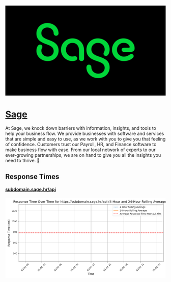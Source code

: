 [![Visit Sage](imagePreview.png)](https://sage.com)

# [Sage](https://sage.com)

At Sage, we knock down barriers with information, insights, and tools to help your business flow.
We provide businesses with software and services that are simple and easy to use, as we work with you to give you that feeling of confidence. Customers trust our Payroll, HR, and Finance software to make business flow with ease. From our local network of experts to our ever-growing partnerships, we are on hand to give you all the insights you need to thrive. 💚

## Response Times

#### [subdomain.sage.hr/api](https://subdomain.sage.hr/api)

![subdomain.sage.hr/api](response-time-charts/737562646f6d61696e2e736167652e68722f617069.png)
